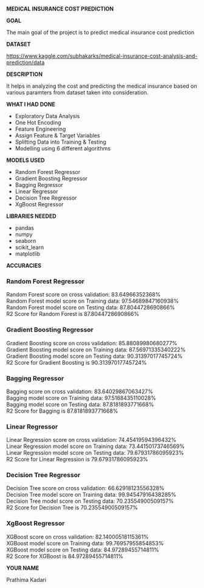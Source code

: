 **MEDICAL INSURANCE COST PREDICTION**

**GOAL**

The main goal of the project is to predict medical insurance cost prediction

**DATASET**

https://www.kaggle.com/subhakarks/medical-insurance-cost-analysis-and-prediction/data

**DESCRIPTION**

It helps in analyzing the cost and predicting the medical insurance based on various paramters from dataset taken into consideration.

**WHAT I HAD DONE**

- Exploratory Data Analysis
- One Hot Encoding
- Feature Engineering
- Assign Feature & Target Variables
- Splitting Data into Training & Testing
- Modelling using 6 different algorithms

**MODELS USED**

- Random Forest Regressor
- Gradient Boosting Regressor
- Bagging Regressor
- Linear Regressor
- Decision Tree Regressor
- XgBoost Regressor

**LIBRARIES NEEDED**

- pandas
- numpy
- seaborn
- scikit_learn
- matplotlib

**ACCURACIES**

### Random Forest Regressor 

Random Forest score on cross validation: 83.64966352368% <br>
Random Forest model score on Training data: 97.54689847160938% <br>
Random Forest model score on Testing data: 87.8044728690866% <br>
R2 Score for Random Forest is 87.8044728690866% <br>

### Gradient Boosting Regressor

Gradient Boosting score on cross validation: 85.88089980680277% <br>
Gradient Boosting model score on Training data: 87.56971335340222% <br>
Gradient Boosting model score on Testing data: 90.31397017745724% <br>
R2 Score for Gradient Boosting is 90.31397017745724% <br>

### Bagging Regressor

Bagging score on cross validation: 83.64029867063427% <br>
Bagging model score on Training data: 97.5188435110028% <br>
Bagging model score on Testing data: 87.8181893771668% <br>
R2 Score for Bagging is 87.8181893771668% <br>

### Linear Regressor

Linear Regression score on cross validation: 74.45419594396432% <br>
Linear Regression model score on Training data: 73.44150173746569% <br>
Linear Regression model score on Testing data: 79.67931786095923% <br>
R2 Score for Linear Regression is 79.67931786095923% <br>

### Decision Tree Regressor

Decision Tree score on cross validation: 66.62918123556328% <br>
Decision Tree model score on Training data: 99.94547916438285% <br>
Decision Tree model score on Testing data: 70.23554900509157% <br>
R2 Score for Decision Tree is 70.23554900509157% <br>

### XgBoost Regressor

XGBoost score on cross validation: 82.14000518115361% <br>
XGBoost model score on Training data: 99.76957955854853% <br>
XGBoost model score on Testing data: 84.97289455714811% <br>
R2 Score for XGBoost is 84.97289455714811% <br>

**YOUR NAME**

Prathima Kadari
